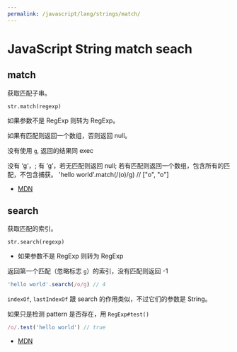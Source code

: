 ```yaml
---
permalink: /javascript/lang/strings/match/
---
```


# JavaScript String match seach

## match

获取匹配子串。

`str.match(regexp)`

如果参数不是 RegExp 则转为 RegExp。

如果有匹配则返回一个数组，否则返回 null。

没有使用 `g`, 返回的结果同 exec

没有 ‘g’，;
有 ‘g’，若无匹配则返回 null; 若有匹配则返回一个数组，包含所有的匹配，不包含捕获。
'hello world'.match(/(o)/g) // ["o", "o"]

- [MDN](https://developer.mozilla.org/en-US/docs/Web/JavaScript/Reference/Global_Objects/String/match)

## search

获取匹配的索引。

`str.search(regexp)`

- 如果参数不是 RegExp 则转为 RegExp

返回第一个匹配（忽略标志 `g`）的索引，没有匹配则返回 -1

```js
'hello world'.search(/o/g) // 4
```

`indexOf`, `lastIndexOf` 跟 search 的作用类似，不过它们的参数是 String。

如果只是检测 pattern 是否存在，用 `RegExp#test()`

```js
/o/.test('hello world') // true
```

- [MDN](https://developer.mozilla.org/en-US/docs/Web/JavaScript/Reference/Global_Objects/String/search)

